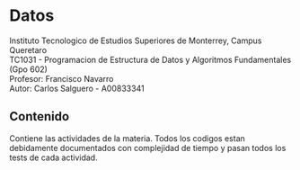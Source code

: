 # Datos

Instituto Tecnologico de Estudios Superiores de Monterrey, Campus Queretaro \
TC1031 - Programacion de Estructura de Datos y Algoritmos Fundamentales (Gpo 602) \
Profesor: Francisco Navarro \
Autor: Carlos Salguero - A00833341

## Contenido

Contiene las actividades de la materia. Todos los codigos estan debidamente documentados
con complejidad de tiempo y pasan todos los tests de cada actividad.
